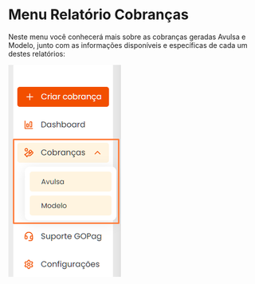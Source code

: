 # Menu Relatório Cobranças

<p>Neste menu você conhecerá mais sobre as cobranças geradas Avulsa e Modelo, junto com as informações disponíveis e específicas de cada um destes relatórios:</p>

![cobrancas_menu](/assets/prints/cobrancas_menu.png)
